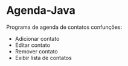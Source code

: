 # Agenda-Java

  Programa de agenda de contatos confunções:
- Adicionar contato
- Editar contato
- Remover contato
- Exibir lista de contatos 

